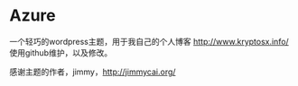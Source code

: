 Azure
=====

一个轻巧的wordpress主题，用于我自己的个人博客 
http://www.kryptosx.info/
使用github维护，以及修改。

感谢主题的作者，jimmy，http://jimmycai.org/
